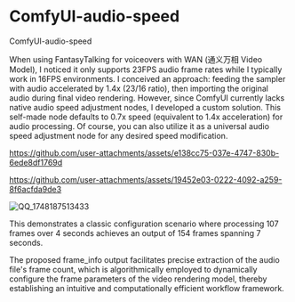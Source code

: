 # ComfyUI-audio-speed
ComfyUI-audio-speed

When using FantasyTalking for voiceovers with WAN (通义万相 Video Model), I noticed it only supports 23FPS audio frame rates while I typically work in 16FPS environments. I conceived an approach: feeding the sampler with audio accelerated by 1.4x (23/16 ratio), then importing the original audio during final video rendering. However, since ComfyUI currently lacks native audio speed adjustment nodes, I developed a custom solution. This self-made node defaults to 0.7x speed (equivalent to 1.4x acceleration) for audio processing.
Of course, you can also utilize it as a universal audio speed adjustment node for any desired speed modification.



https://github.com/user-attachments/assets/e138cc75-037e-4747-830b-6ede8df1769d



https://github.com/user-attachments/assets/19452e03-0222-4092-a259-8f6acfda9de3




![QQ_1748187513433](https://github.com/user-attachments/assets/58f1d8b4-e334-4201-b7c6-f6c50e2b4a58)

This demonstrates a classic configuration scenario where processing 107 frames over 4 seconds achieves an output of 154 frames spanning 7 seconds.


The proposed frame_info output facilitates precise extraction of the audio file's frame count, which is algorithmically employed to dynamically configure the frame parameters of the video rendering model, thereby establishing an intuitive and computationally efficient workflow framework.
